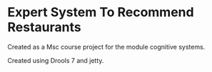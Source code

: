 # Expert System To Recommend Restaurants

Created as a Msc course project for the module cognitive systems.

Created using Drools 7 and jetty.
